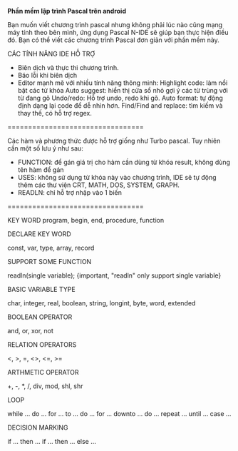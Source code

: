 **Phần mềm lập trình Pascal trên android**

Bạn muốn viết chương trình pascal nhưng không phải lúc nào cũng mạng máy tính theo bên mình, ứng dụng Pascal N-IDE sẽ giúp bạn thực hiện điều đó. Bạn có thể viết các chương trình Pascal đơn giản với phần mềm này.

CÁC TÍNH NĂNG IDE HỖ TRỢ

- Biên dịch và thực thi chương trình.
- Báo lỗi khi biên dịch
- Editor mạnh mẽ với nhiều tính năng thông minh:
Highlight code: làm nổi bật các từ khóa
Auto suggest: hiển thị cửa sổ nhỏ gợi ý các từ trùng với từ đang gõ
Undo/redo: Hỗ trợ undo, redo khi gõ.
Auto format: tự động định dạng lại code để dễ nhìn hơn.
Find/Find and replace: tìm kiếm và thay thế, có hỗ trợ regex.

=================================

Các hàm và phương thức được hỗ trợ giống như Turbo pascal. Tuy nhiên cần một số lưu ý như sau:
- FUNCTION: để gán giá trị cho hàm cần dùng từ khóa 
result, không dùng tên hàm để gán
- USES: không sử dụng từ khóa này vào chương trình, IDE sẽ tự động thêm các thư viện CRT, MATH, DOS, SYSTEM, GRAPH.
- READLN: chỉ hỗ trợ nhập vào 1 biến


=================================

KEY WORD
program, begin, end, procedure, function

DECLARE KEY WORD

const, var, type, array, record

SUPPORT SOME FUNCTION

readln(single variable); {important, "readln" only support single variable}

BASIC VARIABLE TYPE

char, integer, real, boolean, string, longint, byte, word, extended

BOOLEAN OPERATOR

and, or, xor, not

RELATION OPERATORS

<, >, =, <>, <=, >=

ARTHMETIC OPERATOR

+, -, *, /, div, mod, shl, shr

LOOP

while ... do ...
for ... to ... do ...
for ... downto ... do ...
repeat ... until ...
case ...

DECISION MARKING

if ... then ...
if ... then ... else ...